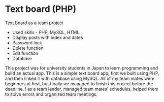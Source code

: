 # Text board (PHP)
Text board as a team project
- Used skills - PHP, MySQL, HTML
- Display posts with index and dates
- Password lock
- Delete function
- Edit function
- Database
  
This project was for university students in Japan to learn programming and build an actual app. 
This is a simple text board app, first we built using PHP, and then linked it with database using MySQL.
All of my team mates were beginners at first, but finally we managed to finish this project before the deadline.
I as a team leader, managed team mates' schedules, helped them to solve errors and organized team meetings. 
